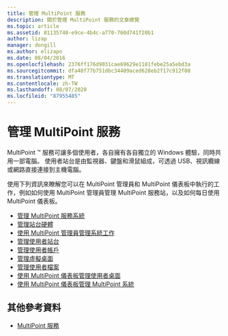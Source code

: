 ```yaml
---
title: 管理 MultiPoint 服務
description: 關於管理 MultiPoint 服務的文章總覽
ms.topic: article
ms.assetid: 81135740-e9ce-4b4c-a770-760d741f20b1
author: lizap
manager: dongill
ms.author: elizapo
ms.date: 08/04/2016
ms.openlocfilehash: 2376ff176d9031cae69629e1181febe25a5ebd3a
ms.sourcegitcommit: dfa48f77b751dbc34409aced628eb2f17c912f08
ms.translationtype: MT
ms.contentlocale: zh-TW
ms.lasthandoff: 08/07/2020
ms.locfileid: "87955485"
---
```

# <a name="managing-multipoint-services"></a>管理 MultiPoint 服務
MultiPoint &trade; 服務可讓多個使用者，各自擁有各自獨立的 Windows 體驗，同時共用一部電腦。 使用者站台是由監視器、鍵盤和滑鼠組成，可透過 USB、視訊纜線或網路直接連接到主機電腦。

使用下列資訊來瞭解您可以在 MultiPoint 管理員和 MultiPoint 儀表板中執行的工作，例如如何使用 MultiPoint 管理員管理 MultiPoint 服務站，以及如何每日使用 MultiPoint 儀表板。


-   [管理 MultiPoint 服務系統](Managing-Your-MultiPoint-Services-System.md)
-   [管理站台硬體](Manage-Station-Hardware.md)
-   [使用 MultiPoint 管理員管理系統工作](Manage-System-Tasks-Using-MultiPoint-Manager.md)
-   [管理使用者站台](Manage-User-Stations.md)
-   [管理使用者帳戶](Manage-User-Accounts.md)
-   [管理虛擬桌面](Manage-Virtual-Desktops.md)
-   [管理使用者檔案](Manage-User-Files.md)
-   [使用 MultiPoint 儀表板管理使用者桌面](Manage-User-Desktops-Using-MultiPoint-Dashboard.md)
-   [使用 MultiPoint 儀表板管理 MultiPoint 系統](Manage-MultiPoint-Systems-Using-MultiPoint-Dashboard.md)

## <a name="additional-references"></a>其他參考資料

- [MultiPoint 服務](https://docs.microsoft.com/windows-server/remote/multipoint-services/introducing-multipoint-services)

